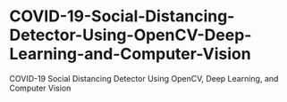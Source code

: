 # COVID-19-Social-Distancing-Detector-Using-OpenCV-Deep-Learning-and-Computer-Vision
COVID-19 Social Distancing Detector Using OpenCV, Deep Learning, and Computer Vision
